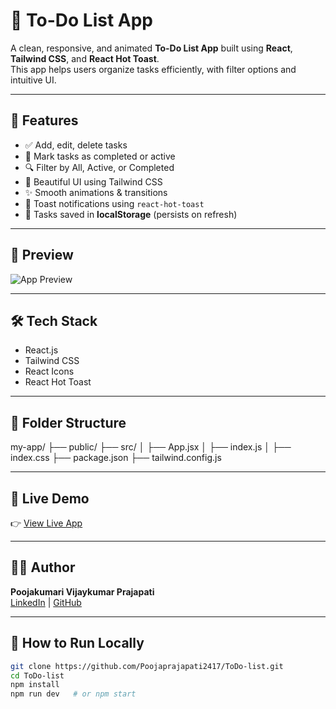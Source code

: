 # 📝 To-Do List App

A clean, responsive, and animated **To-Do List App** built using **React**, **Tailwind CSS**, and **React Hot Toast**.  
This app helps users organize tasks efficiently, with filter options and intuitive UI.

---

## 🚀 Features

- ✅ Add, edit, delete tasks
- 🎯 Mark tasks as completed or active
- 🔍 Filter by All, Active, or Completed
- 🌈 Beautiful UI using Tailwind CSS
- ✨ Smooth animations & transitions
- 🔔 Toast notifications using `react-hot-toast`
- 💾 Tasks saved in **localStorage** (persists on refresh)

---

## 📸 Preview

![App Preview](./preview.png) 

---

## 🛠️ Tech Stack

- React.js
- Tailwind CSS
- React Icons
- React Hot Toast

---

## 📂 Folder Structure

my-app/
├── public/
├── src/
│ ├── App.jsx
│ ├── index.js
│ ├── index.css
├── package.json
├── tailwind.config.js


---

## 🔗 Live Demo

👉 [View Live App](https://your-vercel-link.vercel.app)  

---

## 🧑‍💻 Author

**Poojakumari Vijaykumar Prajapati**  
[LinkedIn](https://linkedin.com/in/pooja-prajapati1708) | [GitHub](https://github.com/Poojaprajapati2417)

---

## 📌 How to Run Locally

```bash
git clone https://github.com/Poojaprajapati2417/ToDo-list.git
cd ToDo-list
npm install
npm run dev   # or npm start
